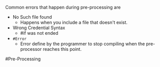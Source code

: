 Common errors that happen during pre-processing are
- No Such file found
	- Happens when you include a file that doesn't exist.
- Wrong Credential Syntax
	- #if was not ended 
- `#Error`
	- Error define by the programmer to stop compiling when the pre-processor reaches this point.

#Pre-Processing 